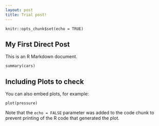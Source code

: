 ```yaml
---
layout: post
title: Trial post!
---
```


```{r setup, include=FALSE}
knitr::opts_chunk$set(echo = TRUE)
```

## My First Direct Post

This is an R Markdown document.

```{r cars}
summary(cars)
```

## Including Plots to check

You can also embed plots, for example:

```{r pressure}
plot(pressure)
```

Note that the `echo = FALSE` parameter was added to the code chunk to prevent printing of the R code that generated the plot.
